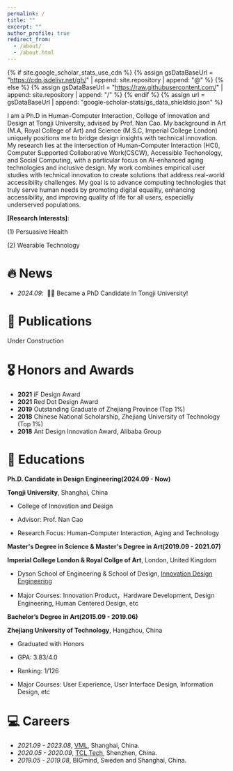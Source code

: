 ```yaml
---
permalink: /
title: ""
excerpt: ""
author_profile: true
redirect_from: 
  - /about/
  - /about.html
---
```


{% if site.google_scholar_stats_use_cdn %}
{% assign gsDataBaseUrl = "https://cdn.jsdelivr.net/gh/" | append: site.repository | append: "@" %}
{% else %}
{% assign gsDataBaseUrl = "https://raw.githubusercontent.com/" | append: site.repository | append: "/" %}
{% endif %}
{% assign url = gsDataBaseUrl | append: "google-scholar-stats/gs_data_shieldsio.json" %}

<span class='anchor' id='about-me'></span>

I am a Ph.D in Human-Computer Interaction, College of Innovation and Design at Tongji University, advised by Prof. Nan Cao. My background in Art (M.A, Royal College of Art) and Science (M.S.C, Imperial College London) uniquely positions me to bridge design insights with technical innovation. My research lies at the intersection of Human-Computer Interaction (HCI), Computer Supported Collaborative Work(CSCW), Accessible Techonology, and Social Computing, with a particular focus on AI-enhanced aging technologies and inclusive design. My work combines empirical user studies with technical innovation to create solutions that address real-world accessibility challenges. My goal is to advance computing technologies that truly serve human needs by promoting digital equality, enhancing accessibility, and improving quality of life for all users, especially underserved populations.

**[Research Interests]**:

(1) Persuasive Health

(2) Wearable Technology


# 🔥 News
- *2024.09*: &nbsp;🎉🎉 Became a PhD Candidate in Tongji University!

# 📝 Publications 
Under Construction

# 🎖 Honors and Awards
- **2021** iF Design Award
- **2021** Red Dot Design Award
- **2019** Outstanding Graduate of Zhejiang Province (Top 1%)
- **2018** Chinese National Scholarship, Zhejiang University of Technology (Top 1%)
- **2018** Ant Design Innovation Award, Alibaba Group

# 📖 Educations
**Ph.D. Candidate in Design Engineering(2024.09 - Now)**
  
**Tongji University**, Shanghai, China
  
- College of Innovation and Design
  
- Advisor: Prof. Nan Cao
  
- Research Focus: Human-Computer Interaction, Aging and Technology  

**Master's Degree in Science & Master's Degree in Art(2019.09 - 2021.07)**
  
**Imperial College London & Royal Collge of Art**, London, United Kingdom  

- Dyson School of Engineering & School of Design, [Innovation Design Engineering](https://www.rca.ac.uk/study/programme-finder/innovation-design-engineering-ma-msc/)
  
- Major Courses: Innovation Product，Hardware Development, Design Engineering, Human Centered Design, etc
  
**Bachelor’s Degree in Art(2015.09 - 2019.06)**  
  
**Zhejiang University of Technology**, Hangzhou, China  

- Graduated with Honors  
  
- GPA: 3.83/4.0  
  
- Ranking: 1/126  
  
- Major Courses: User Experience, User Interface Design, Information Design, etc  


# 💻 Careers
- *2021.09 - 2023.08*, [VML](https://www.vml.com/), Shanghai, China.
- *2020.05 - 2020.09*, [TCL Tech](https://www.tcltech.com/), Shenzhen, China.
- *2019.05 - 2019.08*, BIGmind, Sweden and Shanghai, China.
